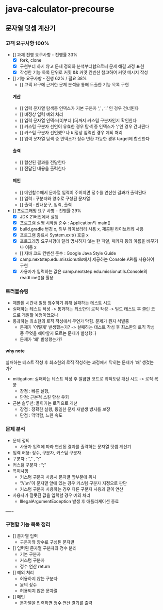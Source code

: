 # java-calculator-precourse

## 문자열 덧셈 계산기
### 고객 요구사항 100%
- [] 과제 진행 요구사항 - 진행률 33%
  - [x] fork, clone
  - [x] 구현부터 하지 않고 문제 정의와 분석부터함으로써 문제 해결 과정 표현
  - [x] 작성한 기능 목록 단위로 커밋 && 커밋 컨벤션 참고하여 커밋 메시지 작성
- [] 기능 요구사항 - 진행 62% / 필요 38%
  - [] 고객 요구에 근거한 문제 분석을 통해 도출한 기능 목록 구현
  #### 계산
  - [] 입력 문자열 탐색중 인덱스가 기본 구분자 ‘,’ , ‘:’ 인 경우 건너뛴다
  - [] 비정상 입력 예외 처리
  - [] 입력 문자열 인덱스[0]부터 [5]까지 커스텀 구분자인지 확인한다
  - [] 커스텀 구분자 선언이 유효한 경우 탐색 중 인덱스가 ‘;’인 경우 건너뛴다
  - [] 커스텀 구분자 선언했으나 비정상 입력인 경우 예외 처리
  - [] 입력 문자열 탐색 중 인덱스가 정수 변환 가능한 경우 target에 합산한다 
  #### 출력
  - [] 합산된 결과를 전달한다
  - [] 전달된 내용을 출력한다 
  #### 메인
  - [] 메인함수에서 문자열 입력이 주어지면 정수를 연산한 결과가 출력된다
  - [] 입력 : 구분자와 양수로 구성된 문자열
  - [] 출력 : 안내문구, 입력, 출력
- [] 프로그래밍 요구 사항 - 진행률 29%
  - [x] JDK 21버전에서 실행
  - [x] 프로그램 실행 시작점 준수 : Application의 main()
  - [x] build.gradle 변경 x, 외부 라이브러리 사용 x, 제공된 라이브러리 사용
  - [x] 프로그램 종료시 System.exit() 호출 x
  - [x] 프로그래밍 요구사항에 달리 명시하지 않는 한 파일, 패키지 등의 이름을 바꾸거나 이동 x
  - [] 자바 코드 컨벤션 준수 : Google Java Style Guide
  - [x] camp.nextstep.edu.missionutils에서 제공하는 Console API를 사용하여 구현
  - [x] 사용자가 입력하는 값은 camp.nextstep.edu.missionutils.Console의 readLine()을 활용

### 트러블슈팅
- 제한된 시간내 일정 엄수하기 위해 실패하는 테스트 시도
- 실패하는 테스트 작성 -> 통과하는 최소한의 로직 작성 -> 빌드 테스트 후 클린 코드로 개발할 예정이었으나
- 통과하는 최소한의 로직 작성에서 무언가 막힘. 문제가 뭔지 식별중
  - 문제가 '어떻게' 발생했는가? -> 실패하는 테스트 작성 후 최소한의 로직 작성 중 무엇을 해야할지 모르는 문제가 발생했다
  - 문제가 '왜' 발생했는가?
#### why note
실패하는 테스트 작성 후 최소한의 로직 작성하는 과정에서 막히는 문제가 ‘왜’ 생겼는가?
- mitigation: 실패하는 테스트 작성 후 깔끔한 코드로 리팩토링 개선 시도 -> 로직 복붙
  - 장점 : 빠른 실행,
  - 단점: 근본적 스킬 향상 우회
- 근본 솔루션: 돌아가는 로직으로 개선
  - 장점 : 정확한 실행, 동일한 문제 재발생 방지를 보장
  - 단점 : 막막함, 느린 속도

### 문제 분석
- 문제 정의
  - 사용자 입력에 따라 연산된 결과를 출력하는 문자열 덧셈 계산기
- 입력 허용: 정수, 구분자, 커스텀 구분자
- 구분자 : “,” , “:”
- 커스텀 구분자 : “;”
- 특이사항
  - 커스텀 구분자 사용시 문자열 앞부분에 위치
  - “//;\n”이 문자열 앞에 있는 경우 커스텀 구분자 지정으로 판단
  - 커스텀 구분자 사용하는 경우 다른 구분자 사용과 같이 연산
- 사용자가 잘못된 값을 입력할 경우 예외 처리
  - IllegalArgumentException 발생 후 애플리케이션 종료

—--


### 구현할 기능 목록 정리
- [] 문자열 입력
    - 구분자와 양수로 구성된 문자열
- [] 입력된 문자열 구분자와 정수 분리
  - 기본 구분자
  - 커스텀 구분자
  - 정수 연산 return
- [] 예외 처리
    - 허용하지 않는 구분자
    - 음의 정수
    - 허용되지 않은 문자열
- [] 메인
  - 문자열을 입력하면 정수 연산 결과를 출력
